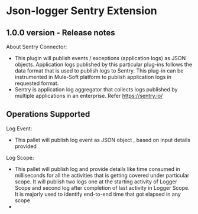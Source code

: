 # Json-logger Sentry Extension

## 1.0.0 version - Release notes

About Sentry Connector:
* This plugin will publish events / exceptions (application logs) as JSON objects. Application logs published by this particular plug-ins follows the data format that is used to publish logs to Sentry. This plug-in can be instrumented in Mule-Soft platform to publish application logs in requested format. 
* Sentry is application log aggregator that collects logs published by multiple applications in an enterprise. Refer https://sentry.io/ 

## Operations Supported
Log Event:
* This pallet will publish log event as JSON object , based on input details provided

Log Scope:
* This pallet will publish log and provide details like time consumed in milliseconds for all the activities that is getting covered under particular scope. It will publish two logs one at the starting activity of Logger Scope and second log after completion of last activity in Logger Scope. It is majorly used to identify end-to-end time that got elapsed in any scope
* 
